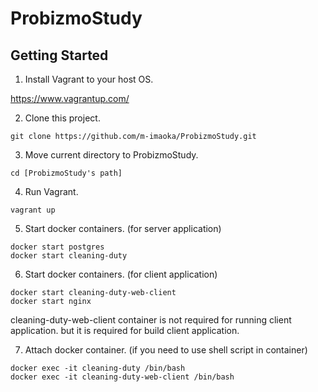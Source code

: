 # ProbizmoStudy

## Getting Started

1. Install Vagrant to your host OS.

  https://www.vagrantup.com/

2. Clone this project.

  ```
  git clone https://github.com/m-imaoka/ProbizmoStudy.git
  ```

3. Move current directory to ProbizmoStudy.

  ```
  cd [ProbizmoStudy's path]
  ```
4. Run Vagrant.

  ```
  vagrant up
  ```

5. Start docker containers. (for server application)

  ```
  docker start postgres
  docker start cleaning-duty
  ```

6. Start docker containers. (for client application)
  ```
  docker start cleaning-duty-web-client
  docker start nginx
  ```
  cleaning-duty-web-client container is not required for running client application.
  but it is required for build client application.

7. Attach docker container. (if you need to use shell script in container)

  ```
  docker exec -it cleaning-duty /bin/bash
  docker exec -it cleaning-duty-web-client /bin/bash
  ```
